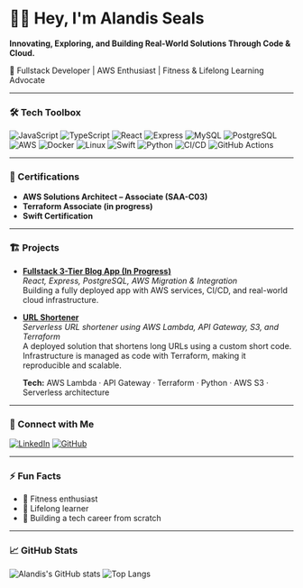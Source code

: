 # 👋🏾 Hey, I'm Alandis Seals

**Innovating, Exploring, and Building Real-World Solutions Through Code & Cloud.**

🚀 Fullstack Developer | AWS Enthusiast | Fitness & Lifelong Learning Advocate

---

### 🛠 Tech Toolbox

![JavaScript](https://img.shields.io/badge/JavaScript-F7DF1E?style=for-the-badge&logo=javascript&logoColor=black)
![TypeScript](https://img.shields.io/badge/TypeScript-007ACC?style=for-the-badge&logo=typescript&logoColor=white)
![React](https://img.shields.io/badge/React-20232A?style=for-the-badge&logo=react&logoColor=61DAFB)
![Express](https://img.shields.io/badge/Express.js-404D59?style=for-the-badge)
![MySQL](https://img.shields.io/badge/MySQL-005C84?style=for-the-badge&logo=mysql&logoColor=white)
![PostgreSQL](https://img.shields.io/badge/PostgreSQL-316192?style=for-the-badge&logo=postgresql&logoColor=white)
![AWS](https://img.shields.io/badge/AWS-232F3E?style=for-the-badge&logo=amazonaws&logoColor=white)
![Docker](https://img.shields.io/badge/Docker-2496ED?style=for-the-badge&logo=docker&logoColor=white)
![Linux](https://img.shields.io/badge/Linux-FCC624?style=for-the-badge&logo=linux&logoColor=black)
![Swift](https://img.shields.io/badge/Swift-FA7343?style=for-the-badge&logo=swift&logoColor=white)
![Python](https://img.shields.io/badge/Python-14354C?style=for-the-badge&logo=python&logoColor=white)
![CI/CD](https://img.shields.io/badge/CI%2FCD-4285F4?style=for-the-badge&logo=githubactions&logoColor=white)
![GitHub Actions](https://img.shields.io/badge/GitHub%20Actions-2088FF?style=for-the-badge&logo=githubactions&logoColor=white)

---

### 📜 Certifications

- **AWS Solutions Architect – Associate (SAA-C03)**
- **Terraform Associate (in progress)**
- **Swift Certification**

---

### 🏗 Projects

- **[Fullstack 3-Tier Blog App (In Progress)](https://github.com/Alseals1/Blog)**  
  _React, Express, PostgreSQL, AWS Migration & Integration_  
  Building a fully deployed app with AWS services, CI/CD, and real-world cloud infrastructure.

- **[URL Shortener](https://github.com/Alseals1/URLShortener)**  
  _Serverless URL shortener using AWS Lambda, API Gateway, S3, and Terraform_  
  A deployed solution that shortens long URLs using a custom short code.  
  Infrastructure is managed as code with Terraform, making it reproducible and scalable.

  **Tech:** AWS Lambda · API Gateway · Terraform · Python · AWS S3 · Serverless architecture

---

### 🔗 Connect with Me

[![LinkedIn](https://img.shields.io/badge/LinkedIn-0077B5?style=for-the-badge&logo=linkedin&logoColor=white)](https://www.linkedin.com/in/alandisseals/)
[![GitHub](https://img.shields.io/badge/GitHub-100000?style=for-the-badge&logo=github&logoColor=white)](https://github.com/alseals1)

---

### ⚡ Fun Facts

- 💪 Fitness enthusiast
- 🌱 Lifelong learner
- 🚀 Building a tech career from scratch

---

### 📈 GitHub Stats

![Alandis's GitHub stats](https://github-readme-stats.vercel.app/api?username=alseals1&show_icons=true&theme=radical)
![Top Langs](https://github-readme-stats.vercel.app/api/top-langs/?username=alseals1&layout=compact&theme=radical)
